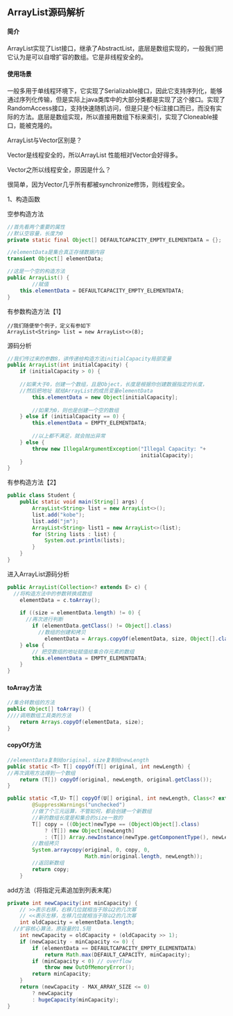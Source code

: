 ## ArrayList源码解析

#### 简介

ArrayList实现了List接口，继承了AbstractList，底层是数组实现的，一般我们把它认为是可以自增扩容的数组。它是非线程安全的。

#### 使用场景

一般多用于单线程环境下，它实现了Serializable接口，因此它支持序列化，能够通过序列化传输，但是实际上java类库中的大部分类都是实现了这个接口。实现了RandomAccess接口，支持快速随机访问，但是只是个标注接口而已，而没有实际的方法。底层是数组实现，所以直接用数组下标来索引，实现了Cloneable接口，能被克隆的。

ArrayList与Vector区别是？

Vector是线程安全的，所以ArrayList 性能相对Vector会好得多。

Vector之所以线程安全，原因是什么？

很简单，因为Vector几乎所有都被synchronize修饰，则线程安全。

1、构造函数

  空参构造方法

```java
//首先看两个重要的属性
//默认空容量，长度为0
private static final Object[] DEFAULTCAPACITY_EMPTY_ELEMENTDATA = {};

//elementData是集合真正存储数据内容
transient Object[] elementData; 

//这是一个空的构造方法
public ArrayList() {
		//赋值
    this.elementData = DEFAULTCAPACITY_EMPTY_ELEMENTDATA;
}
```

有参数构造方法【1】

```
//我们随便举个例子，定义有参如下
ArrayList<String> list = new ArrayList<>(8);
```

源码分析

```java
//我们传过来的参数8，讲传递给构造方法initialCapacity局部变量
public ArrayList(int initialCapacity) {
    if (initialCapacity > 0) {
    
    //如果大于0，创建一个数组，且是Object，长度是根据你创建数据指定的长度，
    //然后把地址 赋给ArrayList的成员变量elementData
        this.elementData = new Object[initialCapacity];
        
        //如果为0，则也是创建一个空的数组
    } else if (initialCapacity == 0) {
        this.elementData = EMPTY_ELEMENTDATA;
        
        //以上都不满足，就会抛出异常
    } else {
        throw new IllegalArgumentException("Illegal Capacity: "+
                                           initialCapacity);
    }
}
```

有参构造方法【2】

```java
public class Student {
    public static void main(String[] args) {
        ArrayList<String> list = new ArrayList<>();
        list.add("kobe");
        list.add("jm");
        ArrayList<String> list1 = new ArrayList<>(list);
        for (String lists : list) {
            System.out.println(lists);
        }
    }
}
```

进入ArrayList源码分析

```java
public ArrayList(Collection<? extends E> c) {
  //将构造方法中的参数转换成数组
    elementData = c.toArray();
  
    if ((size = elementData.length) != 0) {
      //再次进行判断
        if (elementData.getClass() != Object[].class)
          //数组的创建和拷贝
            elementData = Arrays.copyOf(elementData, size, Object[].class);
    } else {
        // 把空数组的地址赋值给集合存元素的数组
        this.elementData = EMPTY_ELEMENTDATA;
    }
}
```

#### toArray方法

```java
//集合转数组的方法
public Object[] toArray() {
////调用数组工具类的方法
    return Arrays.copyOf(elementData, size);
}
```

#### copyOf方法

```java
//elementData复制给original，size复制给newLength
public static <T> T[] copyOf(T[] original, int newLength) {
//再次调用方法得到一个数组
    return (T[]) copyOf(original, newLength, original.getClass());
}

public static <T,U> T[] copyOf(U[] original, int newLength, Class<? extends T[]> newType) {
        @SuppressWarnings("unchecked")
        //做了个三元运算，不管如何，都会创建一个新数组
        //新的数组长度是和集合的size一致的
        T[] copy = ((Object)newType == (Object)Object[].class)
            ? (T[]) new Object[newLength]
            : (T[]) Array.newInstance(newType.getComponentType(), newLength);
        //数组拷贝
        System.arraycopy(original, 0, copy, 0,
                         Math.min(original.length, newLength));
        //返回新数组
        return copy;
    }
```

add方法（将指定元素追加到列表末尾）

```java
private int newCapacity(int minCapacity) {
    // >>表示右移，右移几位就相当于除以2的几次幂
    // <<表示左移，左移几位就相当于除以2的几次幂
    int oldCapacity = elementData.length;
  //扩容核心算法，原容量的1.5陪
    int newCapacity = oldCapacity + (oldCapacity >> 1);
    if (newCapacity - minCapacity <= 0) {
        if (elementData == DEFAULTCAPACITY_EMPTY_ELEMENTDATA)
            return Math.max(DEFAULT_CAPACITY, minCapacity);
        if (minCapacity < 0) // overflow
            throw new OutOfMemoryError();
        return minCapacity;
    }
    return (newCapacity - MAX_ARRAY_SIZE <= 0)
        ? newCapacity
        : hugeCapacity(minCapacity);
}
```

